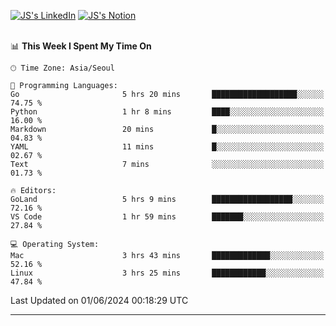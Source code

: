 
[![JS's LinkedIn](https://img.shields.io/badge/LinkedIn-blue?style=for-the-badge&logo=linkedin)](https://www.linkedin.com/in/jaeseung-lee-5a2a32139/) 
[![JS's Notion](https://img.shields.io/badge/Notion-black?style=for-the-badge&logo=notion)](https://bit.ly/ljswiki1) <br><br>
<!-- ![JS's GitHub stats](https://github-readme-stats-lemon-five.vercel.app/api?username=tkxkd0159&hide=contribs,prs,stars,issues&show_icons=true&theme=react&include_all_commits=true)   -->
<!-- ![Top Langs](https://github-readme-stats-lemon-five.vercel.app/api/top-langs/?username=tkxkd0159&layout=compact&hide=jupyter%20notebook,scss,html,css&langs_count=10)  -->


<!--START_SECTION:waka-->
📊 **This Week I Spent My Time On** 

```text
🕑︎ Time Zone: Asia/Seoul

💬 Programming Languages: 
Go                       5 hrs 20 mins       ███████████████████░░░░░░   74.75 % 
Python                   1 hr 8 mins         ████░░░░░░░░░░░░░░░░░░░░░   16.00 % 
Markdown                 20 mins             █░░░░░░░░░░░░░░░░░░░░░░░░   04.83 % 
YAML                     11 mins             █░░░░░░░░░░░░░░░░░░░░░░░░   02.67 % 
Text                     7 mins              ░░░░░░░░░░░░░░░░░░░░░░░░░   01.73 % 

🔥 Editors: 
GoLand                   5 hrs 9 mins        ██████████████████░░░░░░░   72.16 % 
VS Code                  1 hr 59 mins        ███████░░░░░░░░░░░░░░░░░░   27.84 % 

💻 Operating System: 
Mac                      3 hrs 43 mins       █████████████░░░░░░░░░░░░   52.16 % 
Linux                    3 hrs 25 mins       ████████████░░░░░░░░░░░░░   47.84 % 
```


 Last Updated on 01/06/2024 00:18:29 UTC
<!--END_SECTION:waka-->

---
<!---
<a href="https://github.com/tkxkd0159/books">
  <img align="center" src="https://github-readme-stats-lemon-five.vercel.app/api/pin/?username=tkxkd0159&repo=books&theme=react" />
</a>
-->

<!---
- 🔭 I’m currently working on ...
- 🌱 I’m currently learning blockchain and distributed network
- 👯 I’m looking to collaborate on ...
- 🤔 I’m looking for help with ...
- 💬 Ask me about ...
- 📫 How to reach me: ...
- 😄 Pronouns: ...
- ⚡ Fun fact: ...
-->
